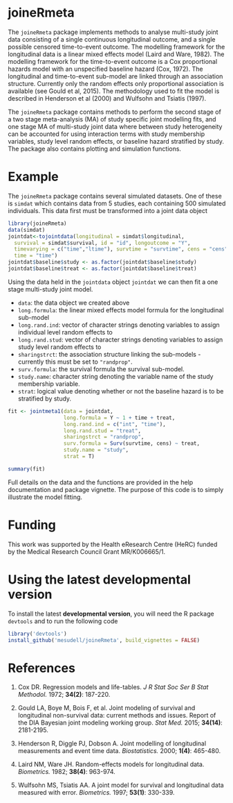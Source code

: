 
<!-- README.md is generated from README.Rmd. Please edit that file -->
joineRmeta
==========

The `joineRmeta` package implements methods to analyse multi-study joint data consisting of a single continuous longitudinal outcome, and a single possible censored time-to-event outcome. The modelling framework for the longitudinal data is a linear mixed effects model (Laird and Ware, 1982). The modelling framework for the time-to-event outcome is a Cox proportional hazards model with an unspecified baseline hazard (Cox, 1972). The longitudinal and time-to-event sub-model are linked through an association structure. Currently only the random effects only proportional association is available (see Gould et al, 2015). The methodology used to fit the model is described in Henderson et al (2000) and Wulfsohn and Tsiatis (1997).

The `joineRmeta` package contains methods to perform the second stage of a two stage meta-analysis (MA) of study specific joint modelling fits, and one stage MA of multi-study joint data where between study heterogeneity can be accounted for using interaction terms with study membership variables, study level random effects, or baseline hazard stratified by study. The package also contains plotting and simulation functions.

Example
=======

The `joineRmeta` package contains several simulated datasets. One of these is `simdat` which contains data from 5 studies, each containing 500 simulated individuals. This data first must be transformed into a joint data object

``` r
library(joineRmeta)
data(simdat)
jointdat<-tojointdata(longitudinal = simdat$longitudinal, 
  survival = simdat$survival, id = "id", longoutcome = "Y", 
  timevarying = c("time","ltime"), survtime = "survtime", cens = "cens",
  time = "time")
jointdat$baseline$study <- as.factor(jointdat$baseline$study)
jointdat$baseline$treat <- as.factor(jointdat$baseline$treat)
```

Using the data held in the `jointdata` object `jointdat` we can then fit a one stage multi-study joint model.

-   `data`: the data object we created above
-   `long.formula`: the linear mixed effects model formula for the longitudinal sub-model
-   `long.rand.ind`: vector of character strings denoting variables to assign individual level random effects to
-   `long.rand.stud`: vector of character strings denoting variables to assign study level random effects to
-   `sharingstrct`: the association structure linking the sub-models - currently this must be set to `"randprop"`.
-   `surv.formula`: the survival formula the survival sub-model.
-   `study.name`: character string denoting the variable name of the study membership variable.
-   `strat`: logical value denoting whether or not the baseline hazard is to be stratified by study.

``` r
fit <- jointmeta1(data = jointdat, 
                  long.formula = Y ~ 1 + time + treat, 
                  long.rand.ind = c("int", "time"), 
                  long.rand.stud = "treat",
                  sharingstrct = "randprop",
                  surv.formula = Surv(survtime, cens) ~ treat, 
                  study.name = "study", 
                  strat = T)
```

``` r
summary(fit)
```

Full details on the data and the functions are provided in the help documentation and package vignette. The purpose of this code is to simply illustrate the model fitting.

Funding
=======

This work was supported by the Health eResearch Centre (HeRC) funded by the Medical Research Council Grant MR/K006665/1.

Using the latest developmental version
======================================

To install the latest **developmental version**, you will need the R package `devtools` and to run the following code

``` r
library('devtools')
install_github('mesudell/joineRmeta', build_vignettes = FALSE)
```

References
==========

1.  Cox DR. Regression models and life-tables. *J R Stat Soc Ser B Stat Methodol.* 1972; **34(2)**: 187-220.

2.  Gould LA, Boye M, Bois F, et al. Joint modeling of survival and longitudinal non-survival data: current methods and issues. Report of the DIA Bayesian joint modeling working group. *Stat Med.* 2015; **34(14)**: 2181-2195.

3.  Henderson R, Diggle PJ, Dobson A. Joint modelling of longitudinal measurements and event time data. *Biostatistics.* 2000; **1(4)**: 465-480.

4.  Laird NM, Ware JH. Random-effects models for longitudinal data. *Biometrics.* 1982; **38(4)**: 963-974.

5.  Wulfsohn MS, Tsiatis AA. A joint model for survival and longitudinal data measured with error. *Biometrics.* 1997; **53(1)**: 330-339.
